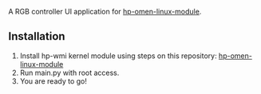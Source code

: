 A RGB controller UI application for [hp-omen-linux-module](https://github.com/pelrun/hp-omen-linux-module).

## Installation
1. Install hp-wmi kernel module using steps on this repository: [hp-omen-linux-module](https://github.com/pelrun/hp-omen-linux-module)
2. Run main.py with root access.
3. You are ready to go!
